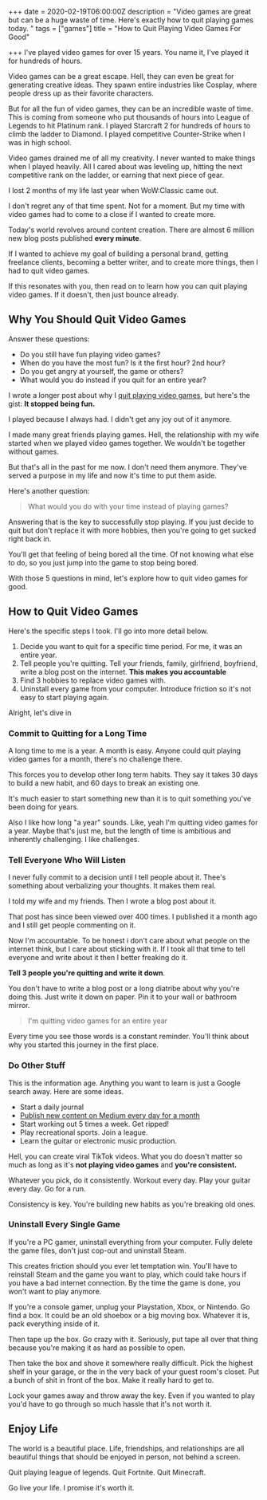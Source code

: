 +++
date = 2020-02-19T06:00:00Z
description = "Video games are great but can be a huge waste of time. Here's exactly how to quit playing games today. "
tags = ["games"]
title = "How to Quit Playing Video Games For Good"

+++
I've played video games for over 15 years. You name it, I've played it for hundreds of hours. 

Video games can be a great escape. Hell, they can even be great for generating creative ideas. They spawn entire industries like Cosplay, where people dress up as their favorite characters.

But for all the fun of video games, they can be an incredible waste of time. This is coming from someone who put thousands of hours into League of Legends to hit Platinum rank. I played Starcraft 2 for hundreds of hours to climb the ladder to Diamond. I played competitive Counter-Strike when I was in high school.

Video games drained me of all my creativity. I never wanted to make things when I played heavily. All I cared about was leveling up, hitting the next competitive rank on the ladder, or earning that next piece of gear.

I lost 2 months of my life last year when WoW:Classic came out.

I don't regret any of that time spent. Not for a moment. But my time with video games had to come to a close if I wanted to create more.

Today's world revolves around content creation. There are almost 6 million new blog posts published **every minute**.

If I wanted to achieve my goal of building a personal brand, getting freelance clients, becoming a better writer, and to create more things, then I had to quit video games.

If this resonates with you, then read on to learn how you can quit playing video games. If it doesn't, then just bounce already.

## Why You Should Quit Video Games

Answer these questions:

* Do you still have fun playing video games?
* When do you have the most fun? Is it the first hour? 2nd hour?
* Do you get angry at yourself, the game or others?
* What would you do instead if you quit for an entire year?

I wrote a longer post about why I [quit playing video games](https://nicklafferty.com/blog/why-im-quitting-video-games-for-an-entire-year/), but here's the gist: **It stopped being fun.**

I played because I always had. I didn't get any joy out of it anymore.

I made many great friends playing games. Hell, the relationship with my wife started when we played video games together. We wouldn't be together without games.

But that's all in the past for me now. I don't need them anymore. They've served a purpose in my life and now it's time to put them aside.

Here's another question:

> What would you do with your time instead of playing games?

Answering that is the key to successfully stop playing. If you just decide to quit but don't replace it with more hobbies, then you're going to get sucked right back in.

You'll get that feeling of being bored all the time. Of not knowing what else to do, so you just jump into the game to stop being bored.

With those 5 questions in mind, let's explore how to quit video games for good.

## How to Quit Video Games

Here's the specific steps I took. I'll go into more detail below.

1. Decide you want to quit for a specific time period. For me, it was an entire year.
2. Tell people you're quitting. Tell your friends, family, girlfriend, boyfriend, write a blog post on the internet. **This makes you accountable**
3. Find 3 hobbies to replace video games with.
4. Uninstall every game from your computer. Introduce friction so it's not easy to start playing again.

Alright, let's dive in

### Commit to Quitting for a Long Time

A long time to me is a year. A month is easy. Anyone could quit playing video games for a month, there's no challenge there.

This forces you to develop other long term habits. They say it takes 30 days to build a new habit, and 60 days to break an existing one.

It's much easier to start something new than it is to quit something you've been doing for years.

Also I like how long "a year" sounds. Like, yeah I'm quitting video games for a year. Maybe that's just me, but the length of time is ambitious and inherently challenging. I like challenges.

### Tell Everyone Who Will Listen

I never fully commit to a decision until I tell people about it. Thee's something about verbalizing your thoughts. It makes them real.

I told my wife and my friends. Then I wrote a blog post about it.

That post has since been viewed over 400 times. I published it a month ago and I still get people commenting on it.

Now I'm accountable. To be honest i don't care about what people on the internet think, but I care about sticking with it. If I took all that time to tell everyone and write about it then I better freaking do it.

**Tell 3 people you're quitting and write it down**.

You don't have to write a blog post or a long diatribe about why you're doing this. Just write it down on paper. Pin it to your wall or bathroom mirror.

> I'm quitting video games for an entire year

Every time you see those words is a constant reminder. You'll think about why you started this journey in the first place.

### Do Other Stuff

This is the information age. Anything you want to learn is just a Google search away. Here are some ideas.

* Start a daily journal
* [Publish new content on Medium every day for a month](https://nicklafferty.com/blog/why-im-publishing-new-content-every-day-in-february/)
* Start working out 5 times a week. Get ripped!
* Play recreational sports. Join a league.
* Learn the guitar or electronic music production.

Hell, you can create viral TikTok videos. What you do doesn't matter so much as long as it's **not playing video games** and **you're consistent.**

Whatever you pick, do it consistently. Workout every day. Play your guitar every day. Go for a run.

Consistency is key. You're building new habits as you're breaking old ones.

### Uninstall Every Single Game

If you're a PC gamer, uninstall everything from your computer. Fully delete the game files, don't just cop-out and uninstall Steam.

This creates friction should you ever let temptation win. You'll have to reinstall Steam and the game you want to play, which could take hours if you have a bad internet connection. By the time the game is done, you won't want to play anymore.

If you're a console gamer, unplug your Playstation, Xbox, or Nintendo. Go find a box. It could be an old shoebox or a big moving box. Whatever it is, pack everything inside of it.

Then tape up the box. Go crazy with it. Seriously, put tape all over that thing because you're making it as hard as possible to open.

Then take the box and shove it somewhere really difficult. Pick the highest shelf in your garage, or the in the very back of your guest room's closet. Put a bunch of shit in front of the box. Make it really hard to get to.

Lock your games away and throw away the key. Even if you wanted to play you'd have to go through so much hassle that it's not worth it.

## Enjoy Life

The world is a beautiful place. Life, friendships, and relationships are all beautiful things that should be enjoyed in person, not behind a screen.

Quit playing league of legends. Quit Fortnite. Quit Minecraft.

Go live your life. I promise it's worth it.